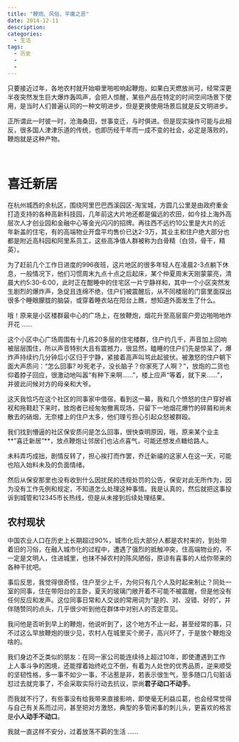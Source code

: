 ```yaml
---
title: "鞭炮、风俗、平庸之恶"
date: 2014-12-11
description: 
categories:
  - 生活
tags:
  - 历史
  - 
  - 
---
```



只要接近过年，各地农村就开始噼里啪啦响起鞭炮，如果白天燃放尚可，经常深更半夜突然发生巨大爆炸轰鸣声，会把人惊醒，某些产品在特定的时间空间场景下使用，是当时人们普遍认同的一种文明进步，但是更换使用场景后就是反文明进步。


正所谓此一时彼一时，沧海桑田，世事变迁，与时俱进。但是现实操作可能与此相反，很多国人津津乐道的传统，也即历经千年而一成不变的社会，必定是落败的，鞭炮就是这种产物。

‌

# 喜迁新居

‌在杭州城西的余杭区，围绕阿里巴巴西溪园区-淘宝城，方圆几公里是由政府重金打造支持的各种高新科技园，几年前这大片地还都是偏远的农田，如今挂上海外高层次人才创业园和金融中心等金光闪闪的招牌。再往西不远约10公里是大片的近年新盖的住宅，有的高端物业开盘平均售价已达2-3万，其业主和住户绝大部分也都是附近高科园和阿里系员工，这些高净值人群被称为白骨精（白领，骨干，精英）。

为了赶前几个工作日进度的996夜班，这片地区的很多年轻人在凌晨2-3点躺下休息，一般情况下，他们习惯周末九点十点之后起床，某个仲夏周末天刚蒙蒙亮，清晨大约5:30-6:00，此时正在酣睡中的住宅区一片宁静祥和，其中一个小区突然发生剧烈的爆炸声，急促且连绵不绝，住户们被震醒后，从不同楼层的门窗里面探出很多个睡眼朦胧的脑袋，或穿着睡衣站在阳台上瞧，想知道外面发生了什么。

哦！原来是小区楼群最中心的广场上，在放鞭炮，烟花升至高层窗户旁边啪啪地炸开花 ……

这个小区中心广场周围有十几栋20多层的住宅楼群，住户约几千，声音加上回响被层层围住，所以声音特别大且有震撼力，很显然，瞌睡的住户们先是惊呆了，爆炸声持续约几分钟后小区归于宁静，紧接着高声叫骂此起彼伏。被激怒的住户朝下面大声质问：“怎么回事? 吵死老子，没长脑子？你家死了人啊？”，放炮的二货也仰着脖子回应，很激动地叫嚣“有种下来啊……”，楼上应声“等着，就下来……”，并彼此问候对方的母亲和大爷。

这天我恰巧在这个社区的同事家中借宿，看到这一幕，我和几个愤怒的住户穿好裤衩和拖鞋赶下来时，放炮者已经匆匆撤离现场，只留下一地烟花爆竹的碎屑和尚未散去的硝烟，无奈楼上的住户太多，他们理亏担心引起众怒被群殴。

我们找到懵逼的社区保安质问是怎么回事，很快查明原因，哦，原来某个业主**”喜迁新居”**，放点鞭炮让邻居们也沾点喜气，可能还想发点糖给路人。

未料弄巧成拙，剧情反转了，担心挨打而作罢，乔迁新禧的这家人在这一天，可能也陷入始料未及的负面情绪。

然后从保安那里也没有收到什么因扰民的违规处罚的公告，保安对此无所作为，因为没有工作先例和规定，不知道怎么处理这种事情。我是认真的，然后就把这事投诉到城管和12345市长热线，但是从未接到后续处理结果。

## 农村现状

中国农业人口在历史上长期超过90%，城市化后大部分人都是农村来的，到处带着旧的习俗，在融入城市化的过程中，遭遇了强烈的抵触冲突，住高端物业的，不一定是文明人，住进城里，也抹不掉农村的陈风陋俗，原谅有喜事的人给你带来的各种干扰吧。

事后反思，我觉得很奇怪，住户至少上千，为何只有几个人及时起来制止？同处一室的同事，住在带阳台的主卧，夏天的玻璃门敞开着不可能不被震醒，但是他没有任何反应和发声。这位同事日常和人交谈的常用词为“是的、对、没错、好的”，并伴随赞同的点头，几乎很少听到他在群体中对别人的否定意见。

我问他是否听到早上的鞭炮，他说听到了，这个地方不止一起，甚至经常的事，只不过这么早放鞭炮的很少见，农村人在城里买个房子，高兴坏了，于是放个鞭炮没啥的。

我们身边不乏类似的朋友：在同一家公司能连续待上超过10年，即使遭遇到工作上人事斗争的困境，还能撑着始终屹立不倒，有着为人处世的优秀品质，逆来顺受的坚韧性格，多一事不如少一事，不沾惹是非，若表示很生气，至多随口几句脏话怼过去就完事了，不会采取实际行动去抗议，崇尚**君子动口不动手**。

而我就不行了，有些事没有给我带来直接影响，即使毫无利益瓜葛，也会经常觉得与自己有关系而过问，甚至把对方激怒，典型的多管闲事的刺儿头，更喜欢的格言是**小人动手不动口**。

我就一直这样不安分，过着放荡不羁的生活 ……

